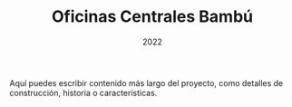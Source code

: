﻿---
title: Oficinas Centrales Bambú
description: Arquitectura corporativa con identidad caribeña
date: 2022
type: Comercial
location: Santo Domingo
meters: 1200m²
tags: ["Comercial", "Oficina", "Arquitectura"]
img:
  cover: https://images.unsplash.com/photo-1600047509358-9dc75507daeb?ixlib=rb-4.0.3&auto=format&fit=crop&w=800&q=80
  secondary: ""
  Others: []  
---

Aquí puedes escribir contenido más largo del proyecto, como detalles de construcción, historia o características.